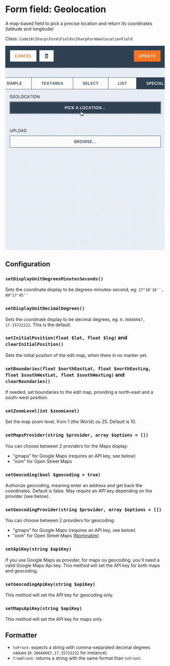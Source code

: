# Form field: Geolocation

A map-based field to pick a precise location and return its coordinates (latitude and longitude)

Class: `Code16\Sharp\Form\Fields\SharpFormGeolocationField`

![Example](./geolocation.gif)

## Configuration

### `setDisplayUnitDegreesMinutesSeconds()`

Sets the coordinate display to be degrees-minutes-second, eg: `17°10'16'', 89°17'45''`

### `setDisplayUnitDecimalDegrees()`

Sets the coordinate display to be decimal degrees, eg:
`0.36666667, 17.15722222`.
This is the default.

### `setInitialPosition(float $lat, float $lng)` and `clearInitialPosition()`

Sets the initial position of the edit map, when there in no marker yet.

### `setBoundaries(float $northEastLat, float $northEastLng, float $southWestLat, float $southWestLng)` and `clearBoundaries()`

If needed, set boundaries to the edit map, providing a north-east and a south-west position.

### `setZoomLevel(int $zoomLevel)`

Set the map zoom level, from 1 (the World) ou 25. Default is 10.

### `setMapsProvider(string $provider, array $options = [])`

You can choose between 2 providers for the Maps display:
- "gmaps" for Google Maps (requires an API key, see below)
- "osm" for Open Street Maps

### `setGeocoding(bool $geocoding = true)`

Authorize geocoding, meaning enter an address and get back the coordinates.
Default is false. May require an API key depending on the provider (see below).

### `setGeocodingProvider(string $provider, array $options = [])`

You can choose between 2 providers for geocoding:
- "gmaps" for Google Maps (requires an API key, see below)
- "osm" for Open Street Maps ([Nominatim](https://nominatim.openstreetmap.org))

### `setApiKey(string $apiKey)`

If you use Google Maps as provider, for maps ou geocoding, you'll need a valid Google Maps Api key.
This method will set the API key for both maps and geocoding.

### `setGeocodingApiKey(string $apiKey)`

This method will set the API key for geocoding only.

### `setMapsApiKey(string $apiKey)`

This method will set the API key for maps only.


## Formatter

- `toFront`: expects a string with comma-separated decimal degrees  values (`0.36666667,17.15722222` for instance).
- `fromFront`: returns a string with the same format than `toFront`.